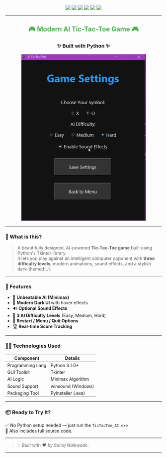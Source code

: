 <p align="center">
  <img src="https://img.shields.io/badge/Programming_Language-Python-blue.svg">
  <img src="https://img.shields.io/badge/Tool_Used-Tkinter-gold.svg">
  <img src="https://img.shields.io/badge/Game-Tic_Tac_Toe-yellow.svg">
  <img src="https://img.shields.io/badge/Mode-AI-orange.svg">
  <img src="https://img.shields.io/badge/Python_Version-3.10-brown.svg">
  <img src="https://img.shields.io/badge/Status-Completed-brightgreen.svg">
</p>

---

<h2 align="center" style="color:#4CAF50;">🎮 Modern AI Tic-Tac-Toe Game 🎮</h2>

<h3 align="center">✨ Built with Python ✨</h3>

<p align="center">
  <img src="game.gif" width="400" alt="Tic Tac Toe Game Demo">
</p>


---

### 🚀 What is this?

> A beautifully designed, AI-powered **Tic-Tac-Toe game** built using Python's Tkinter library.  
> It lets you play against an intelligent computer opponent with **three difficulty levels**, modern animations, sound effects, and a stylish dark-themed UI.

---

### 🎯 Features

- 🧠 **Unbeatable AI (Minimax)**
- 🎨 **Modern Dark UI** with hover effects
- 🔊 **Optional Sound Effects**
- 🔀 **3 AI Difficulty Levels** (Easy, Medium, Hard)
- 🔁 **Restart / Menu / Quit Options**
- 🏆 **Real-time Score Tracking**

---

### 👨‍💻 Technologies Used

| Component        | Details             |
|------------------|---------------------|
| Programming Lang | Python 3.10+         |
| GUI Toolkit      | Tkinter              |
| AI Logic         | Minimax Algorithm   |
| Sound Support    | winsound (Windows)   |
| Packaging Tool   | PyInstaller (.exe)  |

---

### 📦 Ready to Try It?

✅ No Python setup needed — just run the `TicTacToe_AI.exe`  
📁 Also includes full source code.

---

> 💡 *Built with ❤️ by Sairaj Naikwade.*

---
